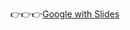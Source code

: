👉👉👉[Google with Slides](https://drive.google.com/drive/folders/1_bFdUwYC7sA9HyTNyRoenXNCehO-NhVK?usp=sharing)
